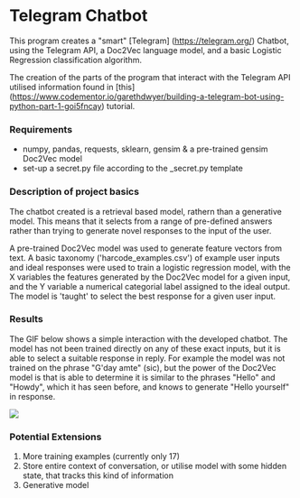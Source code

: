 # Telegram Chatbot

This program creates a "smart" [Telegram] (https://telegram.org/) Chatbot, using the Telegram API, a Doc2Vec language model, and a basic Logistic Regression classification algorithm.

The creation of the parts of the program that interact with the Telegram API utilised information found in [this] (https://www.codementor.io/garethdwyer/building-a-telegram-bot-using-python-part-1-goi5fncay) tutorial.

### Requirements
* numpy, pandas, requests, sklearn, gensim & a pre-trained gensim Doc2Vec model
* set-up a secret.py file according to the _secret.py template

### Description of project basics
The chatbot created is a retrieval based model, rathern than a generative model. This means that it selects from a range of pre-defined answers rather than trying to generate novel responses to the input of the user.

A pre-trained Doc2Vec model was used to generate feature vectors from text. A basic taxonomy ('harcode_examples.csv') of example user inputs and ideal responses were used to train a logistic regression model, with the X variables the features generated by the Doc2Vec model for a given input, and the Y variable a numerical categorial label assigned to the ideal output. The model is 'taught' to select the best response for a given user input.

### Results

The GIF below shows a simple interaction with the developed chatbot. The model has not been trained directly on any of these exact inputs, but it is able to select a suitable response in reply. For example the model was not trained on the phrase "G'day amte" (sic), but the power of the Doc2Vec model is that is able to determine it is similar to the phrases "Hello" and "Howdy", which it has seen before, and knows to generate "Hello yourself" in response.

![](http://g.recordit.co/fNasb139vs.gif)

### Potential Extensions
1. More training examples (currently only 17)
2. Store entire context of conversation, or utilise model with some hidden state, that tracks this kind of information
3. Generative model 
